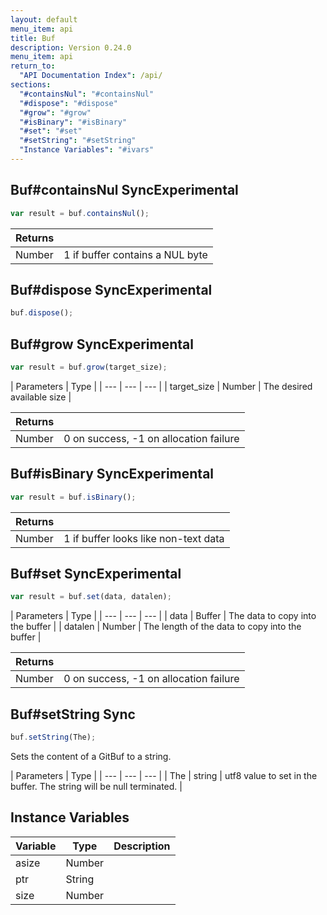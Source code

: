 ```yaml
---
layout: default
menu_item: api
title: Buf
description: Version 0.24.0
menu_item: api
return_to:
  "API Documentation Index": /api/
sections:
  "#containsNul": "#containsNul"
  "#dispose": "#dispose"
  "#grow": "#grow"
  "#isBinary": "#isBinary"
  "#set": "#set"
  "#setString": "#setString"
  "Instance Variables": "#ivars"
---
```


## <a name="containsNul"></a><span>Buf#</span>containsNul <span class="tags"><span class="sync">Sync</span><span class="experimental">Experimental</span></span>

```js
var result = buf.containsNul();
```

| Returns |  |
| --- | --- |
| Number |  1 if buffer contains a NUL byte |

## <a name="dispose"></a><span>Buf#</span>dispose <span class="tags"><span class="sync">Sync</span><span class="experimental">Experimental</span></span>

```js
buf.dispose();
```

## <a name="grow"></a><span>Buf#</span>grow <span class="tags"><span class="sync">Sync</span><span class="experimental">Experimental</span></span>

```js
var result = buf.grow(target_size);
```

| Parameters | Type |
| --- | --- | --- |
| target_size | Number | The desired available size |

| Returns |  |
| --- | --- |
| Number |  0 on success, -1 on allocation failure |

## <a name="isBinary"></a><span>Buf#</span>isBinary <span class="tags"><span class="sync">Sync</span><span class="experimental">Experimental</span></span>

```js
var result = buf.isBinary();
```

| Returns |  |
| --- | --- |
| Number |  1 if buffer looks like non-text data |

## <a name="set"></a><span>Buf#</span>set <span class="tags"><span class="sync">Sync</span><span class="experimental">Experimental</span></span>

```js
var result = buf.set(data, datalen);
```

| Parameters | Type |
| --- | --- | --- |
| data | Buffer | The data to copy into the buffer |
| datalen | Number | The length of the data to copy into the buffer |

| Returns |  |
| --- | --- |
| Number |  0 on success, -1 on allocation failure |

## <a name="setString"></a><span>Buf#</span>setString <span class="tags"><span class="sync">Sync</span></span>

```js
buf.setString(The);
```

Sets the content of a GitBuf to a string.

| Parameters | Type |
| --- | --- | --- |
| The | string | utf8 value to set in the buffer. The string will be null terminated. |

## <a name="ivars"></a>Instance Variables

| Variable | Type | Description |
| --- | --- | --- |
| <a name="asize"></a>asize | Number |  |
| <a name="ptr"></a>ptr | String |  |
| <a name="size"></a>size | Number |  |

